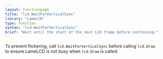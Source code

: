 ```yaml
---
layout: functionpage
title: "lcd.WaitForVerticalSync"
library: "LameLCD"
type: function
syntax: "lcd.WaitForVerticalSync"
brief: "Wait until the start of the next LCD frame before continuing."
---
```


To prevent flickering, call `lcd.WaitForVerticalSync` before calling `lcd.Draw`
 to ensure LameLCD is not busy when `lcd.Draw` is called. 

